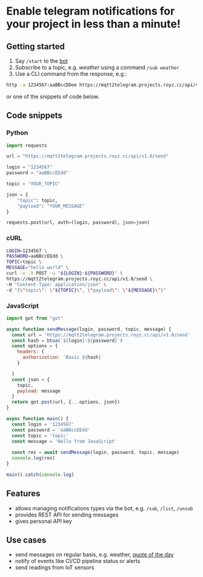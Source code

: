 # Enable telegram notifications for your project in less than a minute!

## Getting started
1. Say `/start` to the [bot](https://t.me/Mqtt2TelegramBot)
2. Subscribe to a topic, e.g. *weather* using a command `/sub weather`
3. Use a CLI command from the response, e.g.:
```bash
http -a 1234567:aaBBccDDee https://mqtt2telegram.projects.royz.cc/api/v1.0/send topic=weather payload='<your message>'
```
or one of the snippets of code below.

## Code snippets

### Python

```python
import requests

url = "https://mqtt2telegram.projects.royz.cc/api/v1.0/send"

login = "1234567"
password = "aaBBccEEdd"

topic = "YOUR_TOPIC"

json = {
    "topic": topic,
    "payload": "YOUR_MESSAGE"
}

requests.post(url, auth=(login, password), json=json)
```

### cURL

```bash
LOGIN=1234567 \
PASSWORD=aaBBccEEdd \
TOPIC=topic \
MESSAGE="hello world" \
curl -v -X POST -u "${LOGIN}:${PASSWORD}" \
https://mqtt2telegram.projects.royz.cc/api/v1.0/send \
-H "Content-Type: application/json" \
-d "{\"topic\": \"${TOPIC}\", \"payload\": \"${MESSAGE}\"}"
```

### JavaScript

```javascript
import got from "got"

async function sendMessage(login, password, topic, message) {
  const url = 'https://mqtt2telegram.projects.royz.cc/api/v1.0/send'
  const hash = btoa(`${login}:${password}`)
  const options = {
    headers: {
      authorization: `Basic ${hash}`
    }

  }
  const json = {
    topic, 
    payload: message
  }
  return got.post(url, {...options, json})
}

async function main() {
  const login = '1234567'
  const password = 'aaBBccEEdd'
  const topic = 'topic'
  const message = 'Hello from JavaScript'
  
  const res = await sendMessage(login, password, topic, message)
  console.log(res)
}

main().catch(console.log)
```

## Features
- allows managing notifications types via the bot, e.g. `/sub`, `/list`, `/unsub`
- provides REST API for sending messages
- gives personal API key

## Use cases
- send messages on regular basis, e.g. weather, [quote of the day](https://github.com/zjor/automation)
- notify of events like CI/CD pipeline status or alerts
- send readings from IoT sensors 